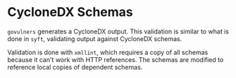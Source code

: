 # CycloneDX Schemas

`govulners` generates a CycloneDX output. This validation is similar to what is done in `syft`, validating output against CycloneDX schemas.

Validation is done with `xmllint`, which requires a copy of all schemas because it can't work with HTTP references. The schemas are modified to reference local copies of dependent schemas.
